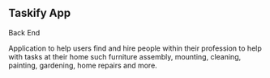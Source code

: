 ## Taskify App

Back End 

Application to help users find and hire people within their profession to help with tasks at their home such furniture assembly, mounting, cleaning, painting, gardening, home repairs and more.